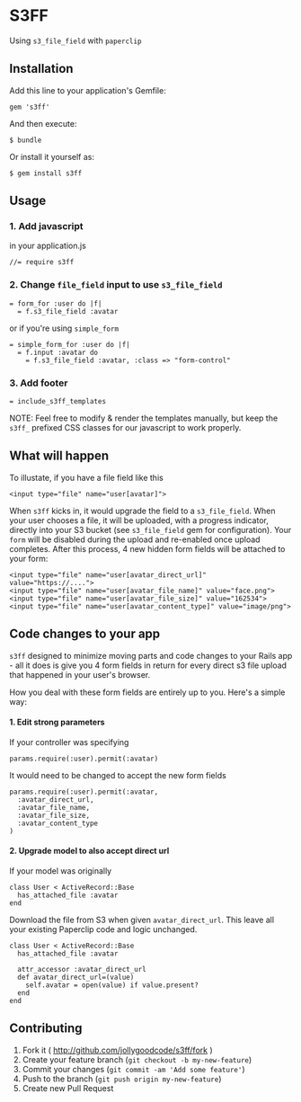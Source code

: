 # S3FF

Using `s3_file_field` with `paperclip`

## Installation

Add this line to your application's Gemfile:

    gem 's3ff'

And then execute:

    $ bundle

Or install it yourself as:

    $ gem install s3ff

## Usage

### 1. Add javascript

in your application.js

```
//= require s3ff
```

### 2. Change `file_field` input to use `s3_file_field`

```
= form_for :user do |f|
  = f.s3_file_field :avatar
```

or if you're using `simple_form`

```
= simple_form_for :user do |f|
  = f.input :avatar do
    = f.s3_file_field :avatar, :class => "form-control"
```

### 3. Add footer

```
= include_s3ff_templates
```

NOTE: Feel free to modify & render the templates manually, but keep the `s3ff_` prefixed CSS classes for our javascript to work properly.

## What will happen

To illustate, if you have a file field like this

```
<input type="file" name="user[avatar]">
```

When `s3ff` kicks in, it would upgrade the field to a `s3_file_field`. When your user chooses a file, it will be uploaded, with a progress indicator, directly into your S3 bucket (see `s3_file_field` gem for configuration). Your `form` will be disabled during the upload and re-enabled once upload completes. After this process, 4 new hidden form fields will be attached to your form:

```
<input type="file" name="user[avatar_direct_url]" value="https://....">
<input type="file" name="user[avatar_file_name]" value="face.png">
<input type="file" name="user[avatar_file_size]" value="162534">
<input type="file" name="user[avatar_content_type]" value="image/png">
```

## Code changes to your app

`s3ff` designed to minimize moving parts and code changes to your Rails app - all it does is give you 4 form fields in return for every direct s3 file upload that happened in your user's browser.

How you deal with these form fields are entirely up to you. Here's a simple way:

#### 1. Edit strong parameters

If your controller was specifying

```
params.require(:user).permit(:avatar)
```

It would need to be changed to accept the new form fields

```
params.require(:user).permit(:avatar,
  :avatar_direct_url,
  :avatar_file_name,
  :avatar_file_size,
  :avatar_content_type
)
```

#### 2. Upgrade model to also accept direct url

If your model was originally

```
class User < ActiveRecord::Base
  has_attached_file :avatar
end
```

Download the file from S3 when given `avatar_direct_url`. This leave all your existing Paperclip code and logic unchanged.

```
class User < ActiveRecord::Base
  has_attached_file :avatar

  attr_accessor :avatar_direct_url
  def avatar_direct_url=(value)
    self.avatar = open(value) if value.present?
  end
end
```

## Contributing

1. Fork it ( http://github.com/jollygoodcode/s3ff/fork )
2. Create your feature branch (`git checkout -b my-new-feature`)
3. Commit your changes (`git commit -am 'Add some feature'`)
4. Push to the branch (`git push origin my-new-feature`)
5. Create new Pull Request
